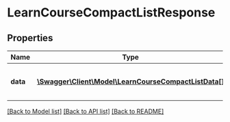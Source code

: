 # LearnCourseCompactListResponse

## Properties
Name | Type | Description | Notes
------------ | ------------- | ------------- | -------------
**data** | [**\Swagger\Client\Model\LearnCourseCompactListData[]**](LearnCourseCompactListData.md) | Success or failure to find courses | 

[[Back to Model list]](../README.md#documentation-for-models) [[Back to API list]](../README.md#documentation-for-api-endpoints) [[Back to README]](../README.md)


